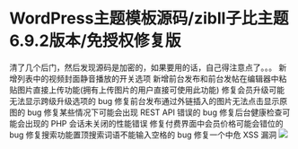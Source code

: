 # WordPress主题模板源码/zibll子比主题6.9.2版本/免授权修复版

清了几个后门，然后发现源码是加密的，如果要用的话，自己得注意点了。。。
新增列表中的视频封面静音播放的开关选项
新增前台发布和前台发帖在编辑器中粘贴图片直接上传功能(拥有上传图片的用户直接可使用此功能)
修复会员升级可能无法显示跨级升级选项的 bug
修复前台发布通过外链插入的图片无法点击显示原图的 bug
修复某些情况下可能会出现 REST API 错误的 bug
修复后台健康检查可能会出现的 PHP 会话未关闭的性能错误
修复付费界面中会员价格可能会错位的 bug
修复搜索功能置顶搜索词语不能输入空格的 bug
修复一个中危 XSS 漏洞
[![](https://wukongymw.com/wp-content/uploads/2023/04/1681922354-b1200f922d5a4d1.jpg)](https://wukongymw.com/wp-content/uploads/2023/04/1681922354-b1200f922d5a4d1.jpg)